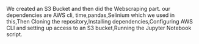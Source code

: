We created an S3 Bucket and then did the Webscraping part.
our dependencies are AWS cli, time,pandas,Selinium which we used in this,Then Cloning the repository,Installing dependencies,Configuring AWS CLI and setting up access to an S3 bucket,Running the Jupyter Notebook script.  